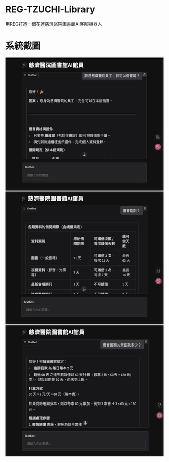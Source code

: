 # REG-TZUCHI-Library
用REG打造一個花蓮慈濟醫院圖書館AI客服機器人

# 系統截圖
![系統截圖01](01.png)
![系統截圖02](02.png)
![系統截圖03](03.png)
